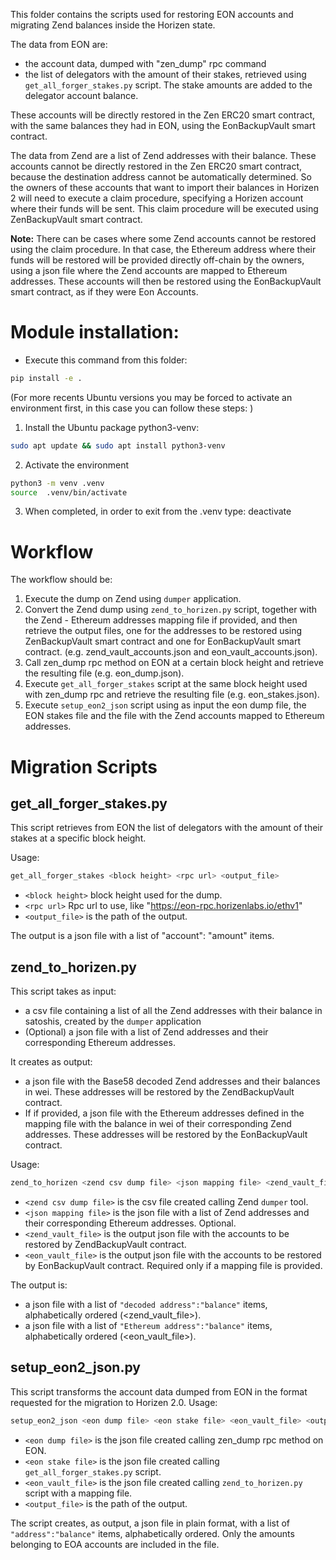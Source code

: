 This folder contains the scripts used for restoring EON accounts and migrating Zend balances inside the Horizen state.

The data from EON are:
- the account data, dumped with "zen_dump" rpc command
- the list of delegators with the amount of their stakes, retrieved using `get_all_forger_stakes.py` script.
The stake amounts are added to the delegator account balance.

These accounts will be directly restored in the Zen ERC20 smart contract, with the same balances they had in EON, using the EonBackupVault smart contract.

The data from Zend are a list of Zend addresses with their balance.
These accounts cannot be directly restored in the Zen ERC20 smart contract, because the destination address cannot be automatically determined. 
So the owners of these accounts that want to import their balances in Horizen 2 will need to execute a claim procedure, specifying
a Horizen account where their funds will be sent. This claim procedure will be executed using ZenBackupVault smart contract.

**Note:** There can be cases where some Zend accounts cannot be restored using the claim procedure. In that case, 
the Ethereum address where their funds will be restored will be provided directly off-chain by the owners, using a json file 
where the Zend accounts are mapped to Ethereum addresses. These accounts will then be restored using the EonBackupVault smart contract, as if they were Eon Accounts.

# Module installation:
- Execute this command from this folder: 

```sh
pip install -e .
```

  (For more recents Ubuntu versions you may be forced to activate an environment first, in this case you can follow these steps: )

  1. Install the Ubuntu package python3-venv:

  ```sh
  sudo apt update && sudo apt install python3-venv
  ```
  2. Activate the environment

  ```sh
  python3 -m venv .venv
  source  .venv/bin/activate
  ```

  3. When completed, in order to exit from the .venv type: deactivate


# Workflow
The workflow should be:
1. Execute the dump on Zend using `dumper` application. 
2. Convert the Zend dump using `zend_to_horizen.py` script, together with the Zend - Ethereum addresses mapping file if provided, 
and then retrieve the output files, one for the addresses to be restored using ZenBackupVault smart contract and one for EonBackupVault smart contract.  (e.g. zend_vault_accounts.json and eon_vault_accounts.json).
3. Call zen_dump rpc method on EON at a certain block height and retrieve the resulting file (e.g. eon_dump.json).
4. Execute `get_all_forger_stakes` script at the same block height used with zen_dump rpc and retrieve the resulting file (e.g. eon_stakes.json).
5. Execute `setup_eon2_json` script using as input the eon dump file, the EON stakes file and the file with the Zend accounts mapped to Ethereum addresses.

# Migration Scripts

## get_all_forger_stakes.py

This script retrieves from EON the list of delegators with the amount of their stakes at a specific
block height. 

Usage:

```sh
get_all_forger_stakes <block height> <rpc url> <output_file>
```

* `<block height>` block height used for the dump.
* `<rpc url>` Rpc url to use, like "https://eon-rpc.horizenlabs.io/ethv1"
* `<output_file>` is the path of the output.

The output is a json file with a list of "account": "amount" items.

## zend_to_horizen.py
This script takes as input:
- a csv file containing a list of all the Zend addresses with their balance in satoshis, created by the `dumper` application
- (Optional) a json file with a list of Zend addresses and their corresponding Ethereum addresses.

It creates as output:
- a json file with the Base58 decoded Zend addresses and their balances in wei. These addresses will be restored by the ZendBackupVault contract.
- If <json mapping file> if provided, a json file with the Ethereum addresses defined in the mapping file with the balance in wei of their corresponding Zend addresses. These addresses will be restored by the EonBackupVault contract.

Usage:

```sh
zend_to_horizen <zend csv dump file> <json mapping file> <zend_vault_file> <eon_vault_file>
```
* `<zend csv dump file>` is the csv file created calling Zend `dumper` tool.
* `<json mapping file>` is the json file with a list of Zend addresses and their corresponding Ethereum addresses. Optional.
* `<zend_vault_file>` is the output json file with the accounts to be restored by ZendBackupVault contract.
* `<eon_vault_file>` is the output json file with the accounts to be restored by EonBackupVault contract. Required only if a mapping file is provided. 

The output is:
- a json file with a list of `"decoded address":"balance"` items, alphabetically ordered (<zend_vault_file>).
- a json file with a list of `"Ethereum address":"balance"` items, alphabetically ordered (<eon_vault_file>).

## setup_eon2_json.py

This script transforms the account data dumped from EON in the format requested for the migration
to Horizen 2.0.
Usage:

```sh
setup_eon2_json <eon dump file> <eon stake file> <eon_vault_file> <output_file>
```

* `<eon dump file>` is the json file created calling zen_dump rpc method on EON.
* `<eon stake file>` is the json file created calling `get_all_forger_stakes.py` script.
* `<eon_vault_file>` is the json file created calling `zend_to_horizen.py` script with a mapping file.
* `<output_file>` is the path of the output.

The script creates, as output, a json file in plain format, with a list of `"address":"balance"` items, 
alphabetically ordered. Only the amounts belonging to EOA accounts are included in the file.
